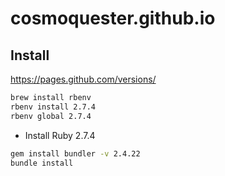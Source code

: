 # cosmoquester.github.io

## Install

https://pages.github.com/versions/

```sh
brew install rbenv
rbenv install 2.7.4
rbenv global 2.7.4
```
- Install Ruby 2.7.4

```sh
gem install bundler -v 2.4.22
bundle install
```
